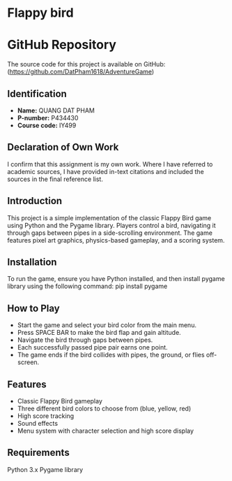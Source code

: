 # Flappy bird

# GitHub Repository
The source code for this project is available on GitHub: (https://github.com/DatPham1618/AdventureGame)

## Identification
- **Name:**  QUANG DAT PHAM
- **P-number:** P434430
- **Course code:** IY499

## Declaration of Own Work
I confirm that this assignment is my own work.
Where I have referred to academic sources, I have provided in-text citations and included the sources in the final reference list.

## Introduction
This project is a simple implementation of the classic Flappy Bird game using Python and the Pygame library.
Players control a bird, navigating it through gaps between pipes in a side-scrolling environment. 
The game features pixel art graphics, physics-based gameplay, and a scoring system.
## Installation
To run the game, ensure you have Python installed, and then install pygame library using the following command:
pip install pygame

## How to Play
- Start the game and select your bird color from the main menu.
- Press SPACE BAR to make the bird flap and gain altitude.
- Navigate the bird through gaps between pipes.
- Each successfully passed pipe pair earns one point.
- The game ends if the bird collides with pipes, the ground, or flies off-screen.
## Features

- Classic Flappy Bird gameplay
- Three different bird colors to choose from (blue, yellow, red)
- High score tracking
- Sound effects
- Menu system with character selection and high score display

## Requirements

 Python 3.x
 Pygame library

